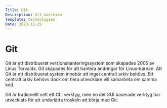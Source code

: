 ```yaml
---
Title: Git
Description: Git overview
Template: technologies
Date: 2023-12-25
---
```


Git
==========================

Git är ett distribuerat versionshanteringssystem som skapades 2005 av Linus Torvalds. Git skapades för att hantera ändringar för Linux-kärnan. Att Git är ett distribuerat system innebär att inget centralt arkiv behövs. Ett centralt arkiv behövs dock om flera utvecklare vill samarbeta om samma kod.

Git är tradionellt sett ett CLI verktyg, men en del GUI baserade verktyg har utvecklats för att underlätta tröskeln att börja med Git.
